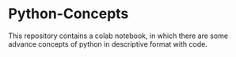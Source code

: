 # Python-Concepts
This repository contains a colab notebook, in which there are some advance concepts of python in descriptive format with code. 
